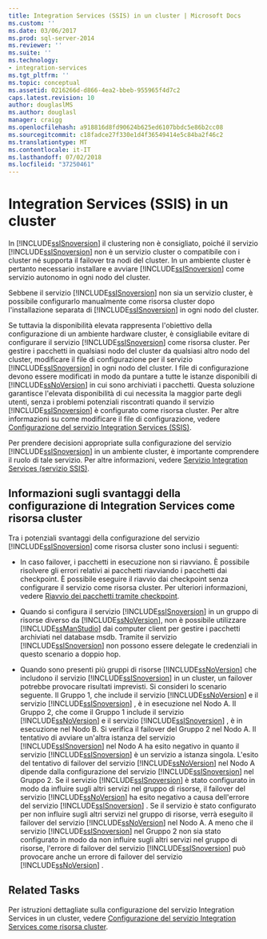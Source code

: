 ```yaml
---
title: Integration Services (SSIS) in un cluster | Microsoft Docs
ms.custom: ''
ms.date: 03/06/2017
ms.prod: sql-server-2014
ms.reviewer: ''
ms.suite: ''
ms.technology:
- integration-services
ms.tgt_pltfrm: ''
ms.topic: conceptual
ms.assetid: 0216266d-d866-4ea2-bbeb-955965f4d7c2
caps.latest.revision: 10
author: douglaslMS
ms.author: douglasl
manager: craigg
ms.openlocfilehash: a918816d8fd90624b625ed6107bbdc5e86b2cc08
ms.sourcegitcommit: c18fadce27f330e1d4f36549414e5c84ba2f46c2
ms.translationtype: MT
ms.contentlocale: it-IT
ms.lasthandoff: 07/02/2018
ms.locfileid: "37250461"
---
```

# <a name="integration-services-ssis-in-a-cluster"></a>Integration Services (SSIS) in un cluster
  In [!INCLUDE[ssISnoversion](../../includes/ssisnoversion-md.md)] il clustering non è consigliato, poiché il servizio [!INCLUDE[ssISnoversion](../../includes/ssisnoversion-md.md)] non è un servizio cluster o compatibile con i cluster né supporta il failover tra nodi del cluster. In un ambiente cluster è pertanto necessario installare e avviare [!INCLUDE[ssISnoversion](../../includes/ssisnoversion-md.md)] come servizio autonomo in ogni nodo del cluster.  
  
 Sebbene il servizio [!INCLUDE[ssISnoversion](../../includes/ssisnoversion-md.md)] non sia un servizio cluster, è possibile configurarlo manualmente come risorsa cluster dopo l'installazione separata di [!INCLUDE[ssISnoversion](../../includes/ssisnoversion-md.md)] in ogni nodo del cluster.  
  
 Se tuttavia la disponibilità elevata rappresenta l'obiettivo della configurazione di un ambiente hardware cluster, è consigliabile evitare di configurare il servizio [!INCLUDE[ssISnoversion](../../includes/ssisnoversion-md.md)] come risorsa cluster.  Per gestire i pacchetti in qualsiasi nodo del cluster da qualsiasi altro nodo del cluster, modificare il file di configurazione per il servizio [!INCLUDE[ssISnoversion](../../includes/ssisnoversion-md.md)] in ogni nodo del cluster. I file di configurazione devono essere modificati in modo da puntare a tutte le istanze disponibili di [!INCLUDE[ssNoVersion](../../includes/ssnoversion-md.md)] in cui sono archiviati i pacchetti. Questa soluzione garantisce l'elevata disponibilità di cui necessita la maggior parte degli utenti, senza i problemi potenziali riscontrati quando il servizio [!INCLUDE[ssISnoversion](../../includes/ssisnoversion-md.md)] è configurato come risorsa cluster. Per altre informazioni su come modificare il file di configurazione, vedere [Configurazione del servizio Integration Services &#40;SSIS&#41;](integration-services-service-ssis-service.md).  
  
 Per prendere decisioni appropriate sulla configurazione del servizio [!INCLUDE[ssISnoversion](../../includes/ssisnoversion-md.md)] in un ambiente cluster, è importante comprendere il ruolo di tale servizio. Per altre informazioni, vedere [Servizio Integration Services &#40;servizio SSIS&#41;](integration-services-service-ssis-service.md).  
  
## <a name="understanding-the-disadvantages-of-configuring-integration-services-as-a-cluster-resource"></a>Informazioni sugli svantaggi della configurazione di Integration Services come risorsa cluster  
 Tra i potenziali svantaggi della configurazione del servizio [!INCLUDE[ssISnoversion](../../includes/ssisnoversion-md.md)] come risorsa cluster sono inclusi i seguenti:  
  
-   In caso failover, i pacchetti in esecuzione non si riavviano. È possibile risolvere gli errori relativi ai pacchetti riavviando i pacchetti dai checkpoint. È possibile eseguire il riavvio dai checkpoint senza configurare il servizio come risorsa cluster. Per ulteriori informazioni, vedere [Riavvio dei pacchetti tramite checkpoint](../packages/restart-packages-by-using-checkpoints.md).  
  
-   Quando si configura il servizio [!INCLUDE[ssISnoversion](../../includes/ssisnoversion-md.md)] in un gruppo di risorse diverso da [!INCLUDE[ssNoVersion](../../includes/ssnoversion-md.md)], non è possibile utilizzare [!INCLUDE[ssManStudio](../../includes/ssmanstudio-md.md)] dai computer client per gestire i pacchetti archiviati nel database msdb. Tramite il servizio [!INCLUDE[ssISnoversion](../../includes/ssisnoversion-md.md)] non possono essere delegate le credenziali in questo scenario a doppio hop.  
  
-   Quando sono presenti più gruppi di risorse [!INCLUDE[ssNoVersion](../../includes/ssnoversion-md.md)] che includono il servizio [!INCLUDE[ssISnoversion](../../includes/ssisnoversion-md.md)] in un cluster, un failover potrebbe provocare risultati imprevisti. Si consideri lo scenario seguente. Il Gruppo 1, che include il servizio [!INCLUDE[ssNoVersion](../../includes/ssnoversion-md.md)] e il servizio [!INCLUDE[ssISnoversion](../../includes/ssisnoversion-md.md)] , è in esecuzione nel Nodo A. Il Gruppo 2, che come il Gruppo 1 include il servizio [!INCLUDE[ssNoVersion](../../includes/ssnoversion-md.md)] e il servizio [!INCLUDE[ssISnoversion](../../includes/ssisnoversion-md.md)] , è in esecuzione nel Nodo B. Si verifica il failover del Gruppo 2 nel Nodo A. Il tentativo di avviare un'altra istanza del servizio [!INCLUDE[ssISnoversion](../../includes/ssisnoversion-md.md)] nel Nodo A ha esito negativo in quanto il servizio [!INCLUDE[ssISnoversion](../../includes/ssisnoversion-md.md)] è un servizio a istanza singola. L'esito del tentativo di failover del servizio [!INCLUDE[ssNoVersion](../../includes/ssnoversion-md.md)] nel Nodo A dipende dalla configurazione del servizio [!INCLUDE[ssISnoversion](../../includes/ssisnoversion-md.md)] nel Gruppo 2. Se il servizio [!INCLUDE[ssISnoversion](../../includes/ssisnoversion-md.md)] è stato configurato in modo da influire sugli altri servizi nel gruppo di risorse, il failover del servizio [!INCLUDE[ssNoVersion](../../includes/ssnoversion-md.md)] ha esito negativo a causa dell'errore del servizio [!INCLUDE[ssISnoversion](../../includes/ssisnoversion-md.md)] . Se il servizio è stato configurato per non influire sugli altri servizi nel gruppo di risorse, verrà eseguito il failover del servizio [!INCLUDE[ssNoVersion](../../includes/ssnoversion-md.md)] nel Nodo A. A meno che il servizio [!INCLUDE[ssISnoversion](../../includes/ssisnoversion-md.md)] nel Gruppo 2 non sia stato configurato in modo da non influire sugli altri servizi nel gruppo di risorse, l'errore di failover del servizio [!INCLUDE[ssISnoversion](../../includes/ssisnoversion-md.md)] può provocare anche un errore di failover del servizio [!INCLUDE[ssNoVersion](../../includes/ssnoversion-md.md)] .  
  
## <a name="related-tasks"></a>Related Tasks  
 Per istruzioni dettagliate sulla configurazione del servizio Integration Services in un cluster, vedere [Configurazione del servizio Integration Services come risorsa cluster](../configure-the-integration-services-service-as-a-cluster-resource.md).  
  
  

